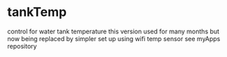 # tankTemp
control for water tank temperature
this version used for many months but now being replaced by simpler set up using wifi temp sensor see myApps repository
